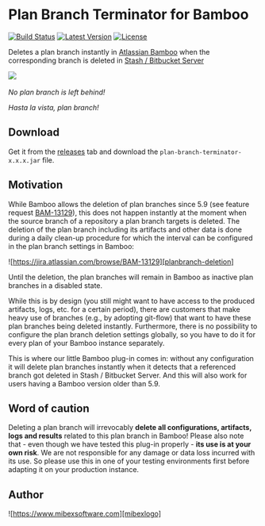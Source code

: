 # Plan Branch Terminator for Bamboo #

[![Build Status](http://img.shields.io/travis/mibexsoftware/alfred-bamboo-workflow.svg?style=flat-square)](https://travis-ci.org/mibexsoftware/alfred-bamboo-workflow)
[![Latest Version](http://img.shields.io/github/release/mibexsoftware/alfred-bamboo-workflow.svg?style=flat-square)](https://github.com/mibexsoftware/alfred-bamboo-workflow/releases)
[![License](http://img.shields.io/badge/license-MIT-blue.svg?style=flat-square)](http://mibexsoftware.mit-license.org/2015)

Deletes a plan branch instantly in [Atlassian Bamboo][bamboo] when the corresponding branch is deleted in [Stash / Bitbucket Server][bitbucketserver]

![][productlogo]

*No plan branch is left behind!*

*Hasta la vista, plan branch!*


## Download ##

Get it from the [releases][releases] tab and download the `plan-branch-terminator-x.x.x.jar` file.


## Motivation ##

While Bamboo allows the deletion of plan branches since 5.9 (see feature request [BAM-13129][BAM-13129]), this does not
happen instantly at the moment when the source branch of a repository a plan branch targets is deleted. The deletion of
the plan branch including its artifacts and other data is done during a daily clean-up procedure for which the interval
can be configured in the plan branch settings in Bamboo:

![https://jira.atlassian.com/browse/BAM-13129][planbranch-deletion]

Until the deletion, the plan branches will remain in Bamboo as inactive plan branches in a disabled state.

While this is by design (you still might want to have access to the produced artifacts, logs, etc. for a certain period),
there are customers that make heavy use of branches (e.g., by adopting git-flow) that want to have these plan branches
being deleted instantly. Furthermore, there is no possibility to configure the plan branch deletion settings globally, so
you have to do it for every plan of your Bamboo instance separately.

This is where our little Bamboo plug-in comes in: without any configuration it will delete plan branches instantly when 
it detects that a referenced branch got deleted in Stash / Bitbucket Server. And this will also work for users having
a Bamboo version older than 5.9.


## Word of caution ##

Deleting a plan branch will irrevocably **delete all configurations, artifacts, logs and results** related to this plan
branch in Bamboo! Please also note that - even though we have tested this plug-in properly - **its use is at your own risk**.
We are not responsible for any damage or data loss incurred with its use. So please use this in one of your testing
environments first before adapting it on your production instance.


## Author

![https://www.mibexsoftware.com][mibexlogo]


[productlogo]: https://raw.githubusercontent.com/mibexsoftware/plan-branch-terminator/master/src/main/resources/images/pluginLogo.png
[planbranch-deletion]: https://raw.githubusercontent.com/mibexsoftware/plan-branch-terminator/master/src/main/resources/images/plan-branch-deletion.png
[BAM-13129]: https://jira.atlassian.com/browse/BAM-13129
[bamboo]: http://www.atlassian.com/bamboo
[bitbucketserver]: https://www.atlassian.com/software/bitbucket/server
[releases]: https://github.com/mibexsoftware/plan-branch-terminator/releases
[mibexlogo]: https://www.mibexsoftware.com/wp-content/uploads/2015/06/mibex.png
[mit]: http://opensource.org/licenses/MIT
[gh-releases]: https://github.com/mibexsoftware/plan-branch-terminator/releases
